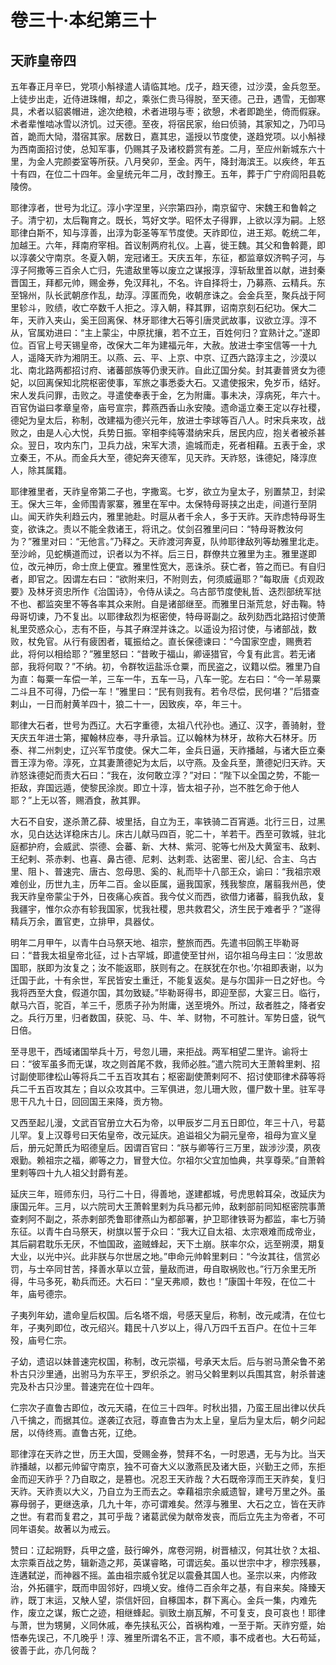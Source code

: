 # 卷三十·本纪第三十

## 天祚皇帝四

五年春正月辛巳，党项小斛禄遣人请临其地。戊子，趋天德，过沙漠，金兵忽至。上徒步出走，近侍进珠帽，却之，乘张仁贵马得脱，至天德。己丑，遇雪，无御寒具，术者以貂裘帽进，途次绝粮，术者进珝与枣；欲憩，术者即跪坐，倚而假寐。术者辈惟啮冰雪以济饥。过天德。至夜，将宿民家，绐曰侦骑，其家知之，乃叩马首，跪而大恸，潜宿其家。居数日，嘉其忠，遥授以节度使，遂趋党项。以小斛禄为西南面招讨使，总知军事，仍赐其子及诸校爵赏有差。二月，至应州新城东六十里，为金人完颜娄室等所获。八月癸卯，至金。丙午，降封海滨王。以疾终，年五十有四，在位二十四年。金皇统元年二月，改封豫王。五年，葬于广宁府闾阳县乾陵傍。

耶律淳者，世号为北辽。淳小字涅里，兴宗第四孙，南京留守、宋魏王和鲁斡之子。清宁初，太后鞠育之。既长，笃好文学。昭怀太子得罪，上欲以淳为嗣。上怒耶律白斯不，知与淳善，出淳为彰圣等军节度使。天祚即位，进王郑。乾统二年，加越王。六年，拜南府宰相。首议制两府礼仪。上喜，徙王魏。其父和鲁斡薨，即以淳袭父守南京。冬夏入朝，宠冠诸王。天庆五年，东征，都监章奴济鸭子河，与淳子阿撒等三百余人亡归，先遣敌里等以废立之谋报淳，淳斩敌里首以献，进封秦晋国王，拜都元帅，赐金券，免汉拜礼，不名。许自择将士，乃募燕、云精兵。东至锦州，队长武朝彦作乱，劫淳。淳匿而免，收朝彦诛之。会金兵至，聚兵战于阿里轸斗，败绩，收亡卒数千人拒之。淳入朝，释其罪，诏南京刻石纪功。保大二年，天祚入夹山，奚王回离保、林牙耶律大石等引唐灵武故事，议欲立淳。淳不从，官属劝进曰：“主上蒙尘，中原扰攘，若不立王，百姓何归？宜熟计之。”遂即位。百官上号天锡皇帝，改保大二年为建福元年，大赦。放进士李宝信等一十九人，遥降天祚为湘阴王。以燕、云、平、上京、中京、辽西六路淳主之，沙漠以北、南北路两都招讨府、诸蕃部族等仍隶天祚。自此辽国分矣。封其妻普贤女为德妃，以回离保知北院枢密使事，军旅之事悉委大石。又遣使报宋，免岁币，结好。宋人发兵问罪，击败之。寻遣使奉表于金，乞为附庸。事未决，淳病死，年六十。百官伪谥曰孝章皇帝，庙号宣宗，葬燕西香山永安陵。遗命遥立秦王定以存社稷，德妃为皇太后，称制，改建福为德兴元年，放进士李球等百八人。时宋兵来攻，战败之，由是人心大悦，兵势日振。宰相李纯等潜纳宋兵，居民内应，抱关者被杀甚众。翌日，攻内东门，卫兵力战，宋军大溃，逾城而走，死者相藉。五表于金，求立秦王，不从。而金兵大至，德妃奔天德军，见天祚。天祚怒，诛德妃，降淳庶人，除其属籍。

耶律雅里者，天祚皇帝第二子也，字撒鸾。七岁，欲立为皇太子，别置禁卫，封梁王。保大三年，金师围青冢寨，雅里在军中。太保特母哥挟之出走，间道行至阴山。闻天祚失利趋云内，雅里驰赴。时扈从者千余人，多于天祚。天祚虑特母哥生变，欲诛之。责以不能全救诸王，将讯之。仗剑召雅里问曰：“特母哥教汝何为？”雅里对曰：“无他言。”乃释之。天祚渡河奔夏，队帅耶律敌列等劫雅里北走。至沙岭，见蛇横道而过，识者以为不祥。后三日，群僚共立雅里为主。雅里遂即位，改元神历，命士庶上便宜。雅里性宽大，恶诛杀。获亡者，笞之而已。有自归者，即官之。因谓左右曰：“欲附来归，不附则去，何须威逼耶？”每取唐《贞观政要》及林牙资忠所作《治国诗》，令侍从读之。乌古部节度使糺哲、迭烈部统军挞不也、都监突里不等各率其众来附。自是诸部继至。而雅里日渐荒怠，好击鞠。特母哥切谏，乃不复出。以耶律敌烈为枢密使，特母哥副之。敌列劾西北路招讨使萧糺里荧惑众心，志有不臣，与其子麻涅并诛之。以遥设为招讨使，与诸部战，数败，杖免官。从行有疲困者，辄振给之。直长保德谏曰：“今国家空虚，赐赉若此，将何以相给耶？”雅里怒曰：“昔畋于福山，卿诬猎官，今复有此言。若无诸部，我将何取？”不纳。初，令群牧运盐泺仓粟，而民盗之，议籍以偿。雅里乃自为直：每粟一车偿一羊，三车一牛，五车一马，八车一驼。左右曰：“今一羊易粟二斗且不可得，乃偿一车！”雅里曰：“民有则我有。若令尽偿，民何堪？”后猎查剌山，一日而射黄羊四十，狼二十一，因致疾，卒，年三十。

耶律大石者，世号为西辽。大石字重德，太祖八代孙也。通辽、汉字，善骑射，登天庆五年进士第，擢翰林应奉，寻升承旨。辽以翰林为林牙，故称大石林牙。历泰、祥二州刺史，辽兴军节度使。保大二年，金兵日逼，天祚播越，与诸大臣立秦晋王淳为帝。淳死，立其妻萧德妃为太后，以守燕。及金兵至，萧德妃归天祚。天祚怒诛德妃而责大石曰：“我在，汝何敢立淳？”对曰：“陛下以全国之势，不能一拒敌，弃国远遁，使黎民涂炭。即立十淳，皆太祖子孙，岂不胜乞命于他人耶？”上无以答，赐酒食，赦其罪。

大石不自安，遂杀萧乙薛、坡里括，自立为王，率铁骑二百宵遁。北行三日，过黑水，见白达达详稳床古儿。床古儿献马四百，驼二十，羊若干。西至可敦城，驻北庭都护府，会威武、崇德、会蕃、新、大林、紫河、驼等七州及大黄室韦、敌剌、王纪剌、茶赤剌、也喜、鼻古德、尼剌、达剌乖、达密里、密儿纪、合主、乌古里、阻卜、普速完、唐古、忽母思、奚的、糺而毕十八部王众，谕曰：“我祖宗艰难创业，历世九主，历年二百。金以臣属，逼我国家，残我黎庶，屠翦我州邑，使我天祚皇帝蒙尘于外，日夜痛心疾首。我今仗义而西，欲借力诸蕃，翦我仇敌，复我疆宇，惟尔众亦有轸我国家，忧我社稷，思共救君父，济生民于难者乎？”遂得精兵万余，置官吏，立排甲，具器仗。

明年二月甲午，以青牛白马祭天地、祖宗，整旅而西。先遣书回鹘王毕勒哥曰：“昔我太祖皇帝北征，过卜古罕城，即遣使至甘州，诏尔祖乌母主曰：‘汝思故国耶，朕即为汝复之；汝不能返耶，朕则有之。在朕犹在尔也。’尔祖即表谢，以为迁国于此，十有余世，军民皆安土重迁，不能复返矣。是与尔国非一日之好也。今我将西至大食，假道尔国，其勿致疑。”毕勒哥得书，即迎至邸，大宴三日。临行，献马六百，驼百，羊三千，愿质子孙为附庸，送至境外。所过，敌者胜之，降者安之。兵行万里，归者数国，获驼、马、牛、羊、财物，不可胜计。军势日盛，锐气日倍。

至寻思干，西域诸国举兵十万，号忽儿珊，来拒战。两军相望二里许。谕将士曰：“彼军虽多而无谋，攻之则首尾不救，我师必胜。”遣六院司大王萧斡里剌、招讨副使耶律松山等将兵二千五百攻其右；枢密副使萧剌阿不、招讨使耶律术薛等将兵二千五百攻其左；自以众攻其中。三军俱进，忽儿珊大败，僵尸数十里。驻军寻思干凡九十日，回回国王来降，贡方物。

又西至起儿漫，文武百官册立大石为帝，以甲辰岁二月五日即位，年三十八，号葛儿罕。复上汉尊号曰天佑皇帝，改元延庆。追谥祖父为嗣元皇帝，祖母为宣义皇后，册元妃萧氏为昭德皇后。因谓百官曰：“朕与卿等行三万里，跋涉沙漠，夙夜艰勤。赖祖宗之福，卿等之力，冒登大位。尔祖尔父宜加恤典，共享尊荣。”自萧斡里剌等四十九人祖父封爵有差。

延庆三年，班师东归，马行二十日，得善地，遂建都城，号虎思斡耳朵，改延庆为康国元年。三月，以六院司大王萧斡里剌为兵马都元帅，敌剌部前同知枢密院事萧查剌阿不副之，茶赤剌部秃鲁耶律燕山为都部署，护卫耶律铁哥为都监，率七万骑东征。以青牛白马祭天，树旗以誓于众曰：“我大辽自太祖、太宗艰难而成帝业，其后嗣君耽乐无厌，不恤国政，盗贼蜂起，天下土崩。朕率尔众，远至朔漠，期复大业，以光中兴。此非朕与尔世居之地。”申命元帅斡里剌曰：“今汝其往，信赏必罚，与士卒同甘苦，择善水草以立营，量敌而进，毋自取祸败也。”行万余里无所得，牛马多死，勒兵而还。大石曰：“皇天弗顺，数也！”康国十年殁，在位二十年，庙号德宗。

子夷列年幼，遣命皇后权国。后名塔不烟，号感天皇后，称制，改元咸清，在位七年，子夷列即位，改元绍兴。籍民十八岁以上，得八万四千五百户。在位十三年殁，庙号仁宗。

子幼，遗诏以妹普速完权国，称制，改元崇福，号承天太后。后与驸马萧朵鲁不弟朴古只沙里通，出驸马为东平王，罗织杀之。驸马父斡里剌以兵围其宫，射杀普速完及朴古只沙里。普速完在位十四年。

仁宗次子直鲁古即位，改元天禧，在位三十四年。时秋出猎，乃蛮王屈出律以伏兵八千擒之，而据其位。遂袭辽衣冠，尊直鲁古为太上皇，皇后为皇太后，朝夕问起居，以侍终焉。直鲁古死，辽绝。

耶律淳在天祚之世，历王大国，受赐金券，赞拜不名，一时恩遇，无与为比。当天祚播越，以都元帅留守南京，独不可奋大义以激燕民及诸大臣，兴勤王之师，东拒金而迎天祚乎？乃自取之，是篡也。况忍王天祚哉？大石既帝淳而王天祚矣，复归天祚。天祚责以大义，乃自立为王而去之。幸藉祖宗余威遗智，建号万里之外。虽寡母弱子，更继迭承，几九十年，亦可谓难矣。然淳与雅里、大石之立，皆在天祚之世。有君而复君之，其可乎哉？诸葛武侯为献帝发丧，而后立先主为帝者，不可同年语矣。故著以为戒云。

赞曰：辽起朔野，兵甲之盛，鼓行皞外，席卷河朔，树晋植汉，何其壮欤？太祖、太宗乘百战之势，辑新造之邦，英谋睿略，可谓远矣。虽以世宗中才，穆宗残暴，连遘弑逆，而神器不摇。盖由祖宗威令犹足以震叠其国人也。圣宗以来，内修政治，外拓疆宇，既而申固邻好，四境乂安。维侍二百余年之基，有自来矣。降臻天祚，既丁末运，又觖人望，崇信奸回，自椓国本，群下离心。金兵一集，内难先作，废立之谋，叛亡之迹，相继蜂起。驯致土崩瓦解，不可复支，良可哀也！耶律与萧，世为甥舅，义同休戚，奉先挟私灭公，首祸构难，一至于斯。天祚穷蹙，始悟奉先误己，不几晚乎！淳、雅里所谓名不正，言不顺，事不成者也。大石苟延，彼善于此，亦几何哉？
